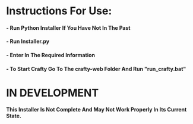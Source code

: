 # Instructions For Use:
#### - Run Python Installer If You Have Not In The Past
#### - Run Installer.py
#### - Enter In The Required Information
#### - To Start Crafty Go To The crafty-web Folder And Run "run_crafty.bat"

# IN DEVELOPMENT
#### This Installer Is Not Complete And May Not Work Properly In Its Current State.